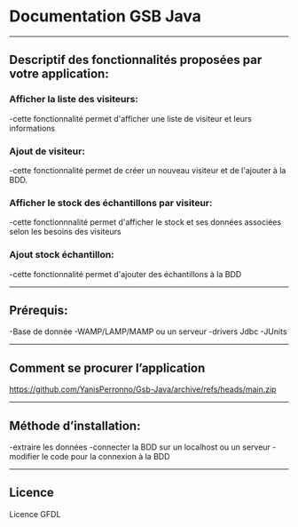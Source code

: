 # Documentation GSB Java
---
## Descriptif des fonctionnalités proposées par votre application:
### Afficher la liste des visiteurs:
-cette fonctionnalité permet d'afficher une liste de visiteur et leurs informations

### Ajout de visiteur:
-cette fonctionnalité permet de créer un nouveau visiteur et de l'ajouter à la BDD.


### Afficher le stock des échantillons par visiteur:
-cette fonctionnnalité permet d'afficher le stock et ses données associées selon les besoins des visiteurs 

### Ajout stock échantillon:
-cette fonctionnalité permet d'ajouter des échantillons à la BDD

---
## Prérequis:
-Base de donnée
-WAMP/LAMP/MAMP ou un serveur
-drivers Jdbc
-JUnits

---
## Comment se procurer l’application
https://github.com/YanisPerronno/Gsb-Java/archive/refs/heads/main.zip

---
## Méthode d’installation:
-extraire les données
-connecter la BDD sur un localhost ou un serveur
-modifier le code pour la connexion à la BDD

---
## Licence
Licence GFDL
